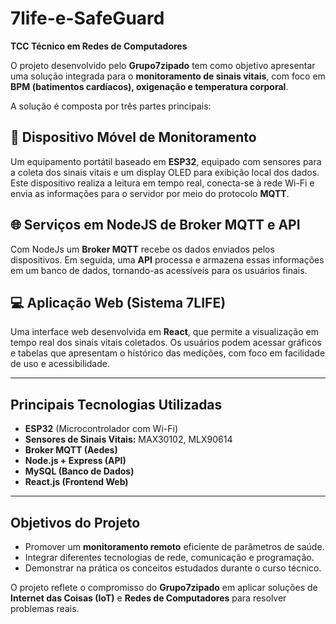 # 7life-e-SafeGuard
**TCC Técnico em Redes de Computadores**

O projeto desenvolvido pelo **Grupo7zipado** tem como objetivo apresentar uma solução integrada para o **monitoramento de sinais vitais**, com foco em **BPM (batimentos cardíacos), oxigenação e temperatura corporal**.

A solução é composta por três partes principais:

## 📲 Dispositivo Móvel de Monitoramento

Um equipamento portátil baseado em **ESP32**, equipado com sensores para a coleta dos sinais vitais e um display OLED para exibição local dos dados. Este dispositivo realiza a leitura em tempo real, conecta-se à rede Wi-Fi e envia as informações para o servidor por meio do protocolo **MQTT**.

## 🌐 Serviços em NodeJS de Broker MQTT e API

Com NodeJs um **Broker MQTT** recebe os dados enviados pelos dispositivos. Em seguida, uma **API** processa e armazena essas informações em um banco de dados, tornando-as acessíveis para os usuários finais.

## 💻 Aplicação Web (Sistema 7LIFE)

Uma interface web desenvolvida em **React**, que permite a visualização em tempo real dos sinais vitais coletados. Os usuários podem acessar gráficos e tabelas que apresentam o histórico das medições, com foco em facilidade de uso e acessibilidade.

---

## Principais Tecnologias Utilizadas

- **ESP32** (Microcontrolador com Wi-Fi)
- **Sensores de Sinais Vitais:** MAX30102, MLX90614
- **Broker MQTT (Aedes)**
- **Node.js + Express (API)**
- **MySQL (Banco de Dados)**
- **React.js (Frontend Web)**

---

## Objetivos do Projeto

- Promover um **monitoramento remoto** eficiente de parâmetros de saúde.
- Integrar diferentes tecnologias de rede, comunicação e programação.
- Demonstrar na prática os conceitos estudados durante o curso técnico.

O projeto reflete o compromisso do **Grupo7zipado** em aplicar soluções de **Internet das Coisas (IoT)** e **Redes de Computadores** para resolver problemas reais.
